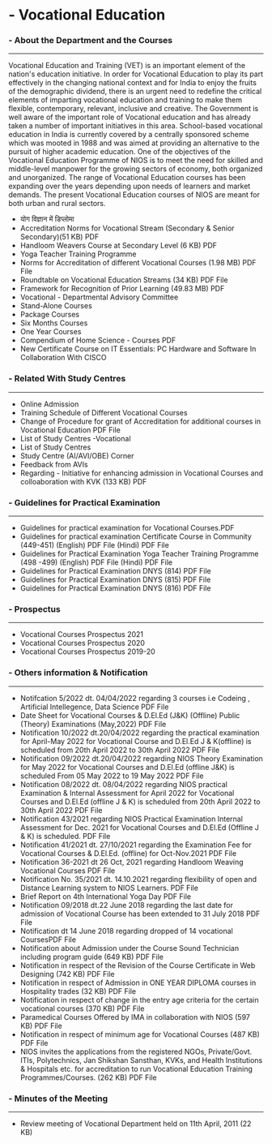 # - Vocational Education


### - About the Department and the Courses
---
Vocational Education and Training (VET) is an important element of the nation's education initiative. In order for Vocational Education to play its part effectively in the changing national context and for India to enjoy the fruits of the demographic dividend, there is an urgent need to redefine the critical elements of imparting vocational education and training to make them flexible, contemporary, relevant, inclusive and creative. The Government is well aware of the important role of Vocational education and has already taken a number of important initiatives in this area. School-based vocational education in India is currently covered by a centrally sponsored scheme which was mooted in 1988 and was aimed at providing an alternative to the pursuit of higher academic education. One of the objectives of the Vocational Education Programme of NIOS is to meet the need for skilled and middle-level manpower for the growing sectors of economy, both organized and unorganized. The range of Vocational Education courses has been expanding over the years depending upon needs of learners and market demands. The present Vocational Education courses of NIOS are meant for both urban and rural sectors.


  - योग विज्ञान में डिप्लोमा  
  - Accreditation Norms for Vocational Stream (Secondary & Senior Secondary)(51 KB) PDF 
  - Handloom Weavers Course at Secondary Level (6 KB) PDF 
  - Yoga Teacher Training Programme
  - Norms for Accreditation of different Vocational Courses (1.98 MB) PDF File 
  - Roundtable on Vocational Education Streams (34 KB) PDF File 
  - Framework for Recognition of Prior Learning (49.83 MB) PDF
  - Vocational - Departmental Advisory Committee
  - Stand-Alone Courses
  - Package Courses
  - Six Months Courses
  - One Year Courses
  - Compendium of Home Science  - Courses PDF 
  - New Certificate Course on IT Essentials: PC Hardware and Software In Collaboration With CISCO

### - Related With Study Centres
---
  - Online Admission
  - Training Schedule of Different Vocational Courses
  - Change of Procedure for grant of Accreditation for additional courses in Vocational Education PDF File 
  - List of Study Centres -Vocational
  - List of Study Centres
  - Study Centre (AI/AVI/OBE) Corner
  - Feedback from AVIs
  - Regarding - Initiative for enhancing admission in Vocational Courses and colloaboration with KVK (133 KB) PDF 

### - Guidelines for Practical Examination 
---
  - Guidelines for practical examination for Vocational Courses.PDF 
  - Guidelines for practical examination Certificate Course in Community (449-451) (English) PDF File   (Hindi) PDF File
  - Guidelines for Practical Examination Yoga Teacher Training Programme (498 -499) (English)  PDF File   (Hindi) PDF File
  - Guidelines for Practical Examination DNYS (814) PDF File
  - Guidelines for Practical Examination DNYS (815)  PDF File
  - Guidelines for Practical Examination DNYS (816)  PDF File

### - Prospectus
---
  - Vocational Courses Prospectus 2021
  - Vocational Courses Prospectus 2020
  - Vocational Courses Prospectus 2019-20

### - Others information & Notification
---
  - Notifcation 5/2022 dt. 04/04/2022 regarding 3 courses i.e Codeing , Artificial Intellegence, Data Science PDF File  
  - Date Sheet for Vocational Courses & D.El.Ed (J&K) (Offline) Public (Theory) Examinations (May,2022) PDF File  
  - Notification 10/2022 dt.20/04/2022 regarding the practical examination for April-May 2022 for Vocational Course and D.El.Ed J & K(offline) is scheduled from 20th April 2022 to 30th April 2022 PDF File  
  - Notification 09/2022 dt.20/04/2022 regarding NIOS Theory Examination for May 2022 for Vocational Courses and D.El.Ed (offline J&K) is scheduled From 05 May 2022 to 19 May 2022   PDF File  
  - Notification 08/2022 dt. 08/04/2022 regarding NIOS practical Examination  & Internal Assessment for April 2022 for Vocational Courses and D.El.Ed (offline J & K) is scheduled from 20th April 2022 to 30th April 2022 PDF File  
  - Notification 43/2021 regarding NIOS Practical Examination  Internal Assessment for Dec. 2021 for Vocational Courses and D.El.Ed (Offline J & K) is scheduled. PDF File 
  - Notification 41/2021 dt. 27/10/2021 regarding the Examination Fee for Vocational Courses & D.El.Ed. (offline) for Oct-Nov.2021 PDF File 
  - Notification 36-2021 dt 26 Oct, 2021 regarding Handloom Weaving Vocational Courses PDF File 
  - Notification No. 35/2021 dt. 14.10.2021 regarding flexibility of open and Distance Learning system to NIOS Learners.  PDF File 
  - Brief Report on 4th International Yoga Day  PDF File 
  - Notification 09/2018 dt.22 June 2018 regarding the last date for admission of Vocational Course has been extended to 31 July 2018  PDF File 
  - Notification dt 14 June 2018 regarding dropped of 14 vocational CoursesPDF File 
  - Notification about Admission under the Course Sound Technician including program guide (649 KB) PDF File 
  - Notification in respect of the Revision of the Course Certificate in Web Designing  (742 KB) PDF File 
  - Notification in respect of Admission in ONE YEAR DIPLOMA courses in Hospitality trades (32 KB) PDF File 
  - Notification in respect of change in the entry age criteria for the certain vocational courses (370 KB) PDF File 
  - Paramedical Courses Offered by IMA in collaboration with NIOS (597 KB) PDF File 
  - Notification in respect of minimum age for Vocational Courses (487 KB) PDF File 
  - NIOS invites the applications from the registered NGOs, Private/Govt. ITIs, Polytechnics, Jan Shikshan Sansthan, KVKs, and Health Institutions & Hospitals etc. for accreditation to run Vocational Education Training Programmes/Courses. (262 KB) PDF File 

### - Minutes of the Meeting
---
  - Review meeting of Vocational Department held on 11th April, 2011 (22 KB) 